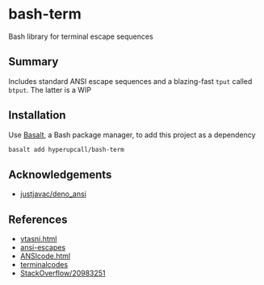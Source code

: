 # bash-term

Bash library for terminal escape sequences

## Summary

Includes standard ANSI escape sequences and a blazing-fast `tput` called `btput`. The latter is a WIP

## Installation

Use [Basalt](https://github.com/hyperupcall/basalt), a Bash package manager, to add this project as a dependency

```sh
basalt add hyperupcall/bash-term
```

## Acknowledgements

- [justjavac/deno_ansi](https://github.com/justjavac/deno_ansi)

## References

- [vtasni.html](https://www2.ccs.neu.edu/research/gpc/VonaUtils/vona/terminal/vtansi.htm)
- [ansi-escapes](https://github.com/sindresorhus/ansi-escapes/blob/main/index.js)
- [ANSIcode.html](https://www.real-world-systems.com/docs/ANSIcode.html)
- [terminalcodes](https://wiki.bash-hackers.org/scripting/terminalcodes)
- [StackOverflow/20983251](https://stackoverflow.com/a/20983251)
